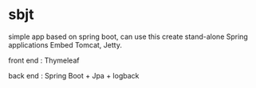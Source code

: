 # sbjt
simple app based on spring boot, can use this create stand-alone Spring applications Embed Tomcat, Jetty.

front end : Thymeleaf

back  end : Spring Boot + Jpa + logback

